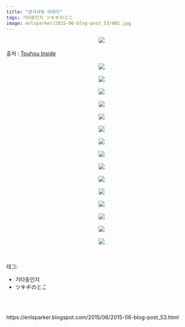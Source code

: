 ```yaml
---
title: "코가사의 이야기"
tags: 기타동인지 ツキギのとこ
image: enlsparker/2015-06-blog-post_53/001.jpg
---
```

<div class="article">
<div class="post-body entry-content" id="post-body-214522470076580897" itemprop="description articleBody">
<div class="separator" style="clear: both; text-align: center;">
<img src="{{ site.nasurl }}/enlsparker/2015-06-blog-post_53/001.jpg"/></div>
<a name="more"></a><br/>
출처 : <a href="http://www.touhouinside.com/">Touhou Inside</a><br/>
<br/>
<div class="separator" style="clear: both; text-align: center;">
<img src="{{ site.nasurl }}/enlsparker/2015-06-blog-post_53/002.jpg"/></div>
<br/>
<div class="separator" style="clear: both; text-align: center;">
<img src="{{ site.nasurl }}/enlsparker/2015-06-blog-post_53/003.jpg"/></div>
<br/>
<div class="separator" style="clear: both; text-align: center;">
<img src="{{ site.nasurl }}/enlsparker/2015-06-blog-post_53/004.jpg"/></div>
<br/>
<div class="separator" style="clear: both; text-align: center;">
<img src="{{ site.nasurl }}/enlsparker/2015-06-blog-post_53/005.jpg"/></div>
<br/>
<div class="separator" style="clear: both; text-align: center;">
<img src="{{ site.nasurl }}/enlsparker/2015-06-blog-post_53/006.jpg"/></div>
<br/>
<div class="separator" style="clear: both; text-align: center;">
<img src="{{ site.nasurl }}/enlsparker/2015-06-blog-post_53/007.jpg"/></div>
<br/>
<div class="separator" style="clear: both; text-align: center;">
<img src="{{ site.nasurl }}/enlsparker/2015-06-blog-post_53/008.jpg"/></div>
<br/>
<div class="separator" style="clear: both; text-align: center;">
<img src="{{ site.nasurl }}/enlsparker/2015-06-blog-post_53/009.jpg"/></div>
<br/>
<div class="separator" style="clear: both; text-align: center;">
<img src="{{ site.nasurl }}/enlsparker/2015-06-blog-post_53/010.jpg"/></div>
<br/>
<div class="separator" style="clear: both; text-align: center;">
<img src="{{ site.nasurl }}/enlsparker/2015-06-blog-post_53/011.jpg"/></div>
<br/>
<div class="separator" style="clear: both; text-align: center;">
<img src="{{ site.nasurl }}/enlsparker/2015-06-blog-post_53/012.jpg"/></div>
<br/>
<div class="separator" style="clear: both; text-align: center;">
<img src="{{ site.nasurl }}/enlsparker/2015-06-blog-post_53/013.jpg"/></div>
<br/>
<div class="separator" style="clear: both; text-align: center;">
<img src="{{ site.nasurl }}/enlsparker/2015-06-blog-post_53/014.jpg"/></div>
<br/>
<div class="separator" style="clear: both; text-align: center;">
<img src="{{ site.nasurl }}/enlsparker/2015-06-blog-post_53/015.jpg"/></div>
<br/>
<div class="separator" style="clear: both; text-align: center;">
<img src="{{ site.nasurl }}/enlsparker/2015-06-blog-post_53/016.jpg"/></div>
<br/>
<div style="clear: both;"></div>
</div></div><br/>
<div class="tagTrail">
<p>태그: </p>
<ul>
<li>기타동인지</li>
<li>ツキギのとこ</li>
</ul>
</div><br/>

<br/>
<p id="refer">https://enlsparker.blogspot.com/2015/06/2015-06-blog-post_53.html</p>
<br/>
